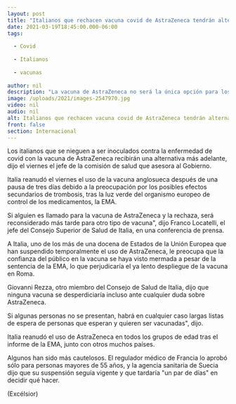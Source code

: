 ```yaml
---
layout: post
title: "Italianos que rechacen vacuna covid de AstraZeneca tendrán alternativas"
date: 2021-03-19T18:45:00.000-06:00
tags:
  
  - Covid
  
  - Italianos
  
  - vacunas
  
author: nil
description: "La vacuna de AstraZeneca no será la única opción para los italianos, informó el gobierno."
image: /uploads/2021/images-2547970.jpg
video: nil
audio: nil
alt: Italianos que rechacen vacuna covid de AstraZeneca tendrán alternativas
front: false
section: Internacional
---
```


Los italianos que se nieguen a ser inoculados contra la enfermedad de covid con la vacuna de AstraZeneca recibirán una alternativa más adelante, dijo el viernes el jefe de la comisión de salud que asesora al Gobierno.

Italia reanudó el viernes el uso de la vacuna anglosueca después de una pausa de tres días debido a la preocupación por los posibles efectos secundarios de trombosis, tras la luz verde del organismo europeo de control de los medicamentos, la EMA.

Si alguien es llamado para la vacuna de AstraZeneca y la rechaza, será reconsiderado más tarde para otro tipo de vacuna", dijo Franco Locatelli, el jefe del Consejo Superior de Salud de Italia, en una conferencia de prensa.

A Italia, uno de los más de una docena de Estados de la Unión Europea que han suspendido temporalmente el uso de AstraZeneca, le preocupa que la confianza del público en la vacuna se haya visto mermada a pesar de la sentencia de la EMA, lo que perjudicaría el ya lento despliegue de la vacuna en Roma.

Giovanni Rezza, otro miembro del Consejo de Salud de Italia, dijo que ninguna vacuna se desperdiciaría incluso ante cualquier duda sobre AstraZeneca.

Si algunas personas no se presentan, habrá en cualquier caso largas listas de espera de personas que esperan y quieren ser vacunadas", dijo.

Italia reanudó el uso de AstraZeneca en todos los grupos de edad tras el informe de la EMA, junto con otros muchos países.

Algunos han sido más cautelosos. El regulador médico de Francia lo aprobó sólo para personas mayores de 55 años, y la agencia sanitaria de Suecia dijo que su suspensión seguía vigente y que tardaría "un par de días" en decidir qué hacer. 

(Excélsior)